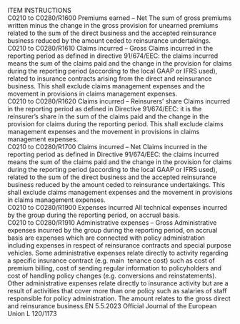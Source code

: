  
ITEM  INSTRUCTIONS  
C0210 to 
C0280/R1600  Premiums earned – Net  The sum of gross premiums written minus the change in the gross provision for 
unearned premiums related to the sum of the direct business and the accepted 
reinsurance business reduced by the amount ceded to reinsurance undertakings.  
C0210 to 
C0280/R1610  Claims incurred – Gross  Claims incurred in the reporting period as defined in directive 91/674/EEC: the claims 
incurred means the sum of the claims paid and the change in the provision for claims 
during the reporting period (according to the local GAAP or IFRS used), related to 
insurance contracts arising from the direct and reinsurance business. 
This shall exclude claims management expenses and the movement in provisions in 
claims management expenses.  
C0210 to 
C0280/R1620  Claims incurred – 
Reinsurers’ share  Claims incurred in the reporting period as defined in Directive 91/674/EEC: it is the 
reinsurer’s share in the sum of the claims paid and the change in the provision for 
claims during the reporting period. 
This shall exclude claims management expenses and the movement in provisions in 
claims management expenses.  
C0210 to 
C0280/R1700  Claims incurred – Net  Claims incurred in the reporting period as defined in Directive 91/674/EEC: the claims 
incurred means the sum of the claims paid and the change in the provision for claims 
during the reporting period (according to the local GAAP or IFRS used), related to the 
sum of the direct business and the accepted reinsurance business reduced by the 
amount ceded to reinsurance undertakings. 
This shall exclude claims management expenses and the movement in provisions in 
claims management expenses.  
C0210 to 
C0280/R1900  Expenses incurred  All technical expenses incurred by the group during the reporting period, on accrual 
basis.  
C0210 to 
C0280/R1910  Administrative expenses – 
Gross  Administrative expenses incurred by the group during the reporting period, on accrual 
basis are expenses which are connected with policy administration including expenses 
in respect of reinsurance contracts and special purpose vehicles. Some administrative 
expenses relate directly to activity regarding a specific insurance contract (e.g. main ­
tenance cost) such as cost of premium billing, cost of sending regular information to 
policyholders and cost of handling policy changes (e.g. conversions and reinstatements). 
Other administrative expenses relate directly to insurance activity but are a result of 
activities that cover more than one policy such as salaries of staff responsible for policy 
administration. 
The amount relates to the gross direct and reinsurance business.EN  5.5.2023 Official Journal of the European Union L 120/1173